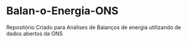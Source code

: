 # Balan-o-Energia-ONS
Repositório Criado para Análises de Balanços de energia utilizando de dados abertos da ONS
